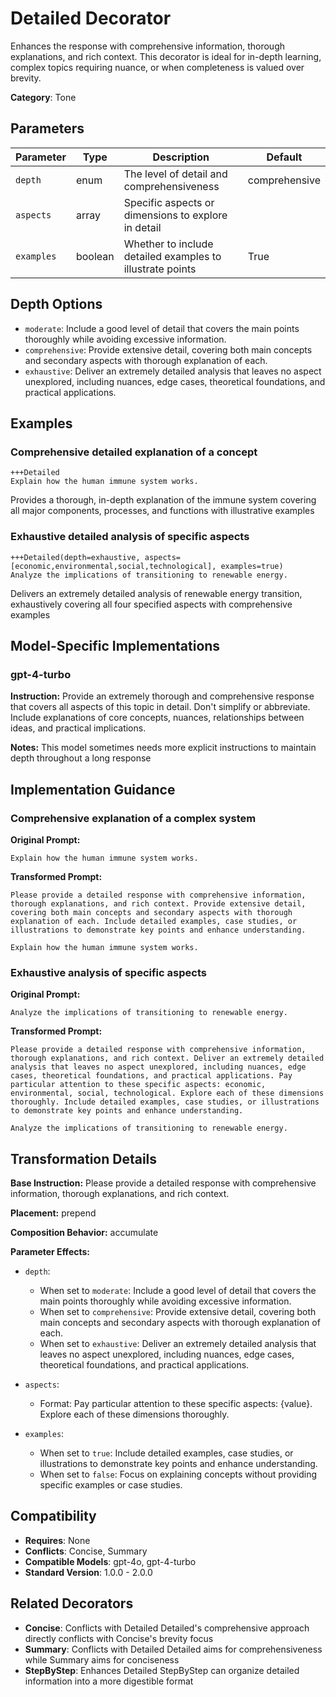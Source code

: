 # Detailed Decorator

Enhances the response with comprehensive information, thorough explanations, and rich context. This decorator is ideal for in-depth learning, complex topics requiring nuance, or when completeness is valued over brevity.

**Category**: Tone

## Parameters

| Parameter | Type | Description | Default |
|-----------|------|-------------|--------|
| `depth` | enum | The level of detail and comprehensiveness | comprehensive |
| `aspects` | array | Specific aspects or dimensions to explore in detail |  |
| `examples` | boolean | Whether to include detailed examples to illustrate points | True |

## Depth Options

- `moderate`: Include a good level of detail that covers the main points thoroughly while avoiding excessive information.
- `comprehensive`: Provide extensive detail, covering both main concepts and secondary aspects with thorough explanation of each.
- `exhaustive`: Deliver an extremely detailed analysis that leaves no aspect unexplored, including nuances, edge cases, theoretical foundations, and practical applications.

## Examples

### Comprehensive detailed explanation of a concept

```
+++Detailed
Explain how the human immune system works.
```

Provides a thorough, in-depth explanation of the immune system covering all major components, processes, and functions with illustrative examples

### Exhaustive detailed analysis of specific aspects

```
+++Detailed(depth=exhaustive, aspects=[economic,environmental,social,technological], examples=true)
Analyze the implications of transitioning to renewable energy.
```

Delivers an extremely detailed analysis of renewable energy transition, exhaustively covering all four specified aspects with comprehensive examples

## Model-Specific Implementations

### gpt-4-turbo

**Instruction:** Provide an extremely thorough and comprehensive response that covers all aspects of this topic in detail. Don't simplify or abbreviate. Include explanations of core concepts, nuances, relationships between ideas, and practical implications.

**Notes:** This model sometimes needs more explicit instructions to maintain depth throughout a long response


## Implementation Guidance

### Comprehensive explanation of a complex system

**Original Prompt:**
```
Explain how the human immune system works.
```

**Transformed Prompt:**
```
Please provide a detailed response with comprehensive information, thorough explanations, and rich context. Provide extensive detail, covering both main concepts and secondary aspects with thorough explanation of each. Include detailed examples, case studies, or illustrations to demonstrate key points and enhance understanding.

Explain how the human immune system works.
```

### Exhaustive analysis of specific aspects

**Original Prompt:**
```
Analyze the implications of transitioning to renewable energy.
```

**Transformed Prompt:**
```
Please provide a detailed response with comprehensive information, thorough explanations, and rich context. Deliver an extremely detailed analysis that leaves no aspect unexplored, including nuances, edge cases, theoretical foundations, and practical applications. Pay particular attention to these specific aspects: economic, environmental, social, technological. Explore each of these dimensions thoroughly. Include detailed examples, case studies, or illustrations to demonstrate key points and enhance understanding.

Analyze the implications of transitioning to renewable energy.
```

## Transformation Details

**Base Instruction:** Please provide a detailed response with comprehensive information, thorough explanations, and rich context.

**Placement:** prepend

**Composition Behavior:** accumulate

**Parameter Effects:**

- `depth`:
  - When set to `moderate`: Include a good level of detail that covers the main points thoroughly while avoiding excessive information.
  - When set to `comprehensive`: Provide extensive detail, covering both main concepts and secondary aspects with thorough explanation of each.
  - When set to `exhaustive`: Deliver an extremely detailed analysis that leaves no aspect unexplored, including nuances, edge cases, theoretical foundations, and practical applications.

- `aspects`:
  - Format: Pay particular attention to these specific aspects: {value}. Explore each of these dimensions thoroughly.

- `examples`:
  - When set to `true`: Include detailed examples, case studies, or illustrations to demonstrate key points and enhance understanding.
  - When set to `false`: Focus on explaining concepts without providing specific examples or case studies.

## Compatibility

- **Requires**: None
- **Conflicts**: Concise, Summary
- **Compatible Models**: gpt-4o, gpt-4-turbo
- **Standard Version**: 1.0.0 - 2.0.0

## Related Decorators

- **Concise**: Conflicts with Detailed Detailed's comprehensive approach directly conflicts with Concise's brevity focus
- **Summary**: Conflicts with Detailed Detailed aims for comprehensiveness while Summary aims for conciseness
- **StepByStep**: Enhances Detailed StepByStep can organize detailed information into a more digestible format
